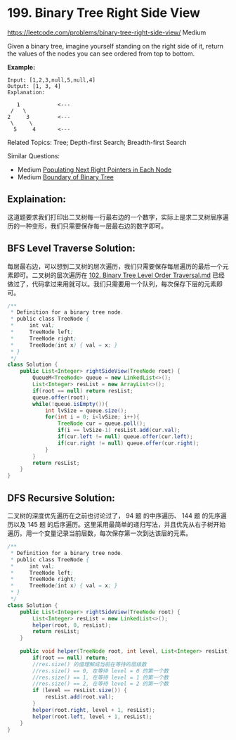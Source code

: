 # 199. Binary Tree Right Side View
<https://leetcode.com/problems/binary-tree-right-side-view/>
Medium

Given a binary tree, imagine yourself standing on the right side of it, return the values of the nodes you can see ordered from top to bottom.

**Example:**

    Input: [1,2,3,null,5,null,4]
    Output: [1, 3, 4]
    Explanation:

       1            <---
     /   \
    2     3         <---
     \     \
      5     4       <---

Related Topics: Tree; Depth-first Search; Breadth-first Search

Similar Questions: 
* Medium [Populating Next Right Pointers in Each Node](https://leetcode.com/problems/populating-next-right-pointers-in-each-node/)
* Medium [Boundary of Binary Tree](https://leetcode.com/problems/boundary-of-binary-tree/)

## Explaination: 
这道题要求我们打印出二叉树每一行最右边的一个数字，实际上是求二叉树层序遍历的一种变形，我们只需要保存每一层最右边的数字即可。

## BFS Level Traverse Solution: 
每层最右边，可以想到二叉树的层次遍历，我们只需要保存每层遍历的最后一个元素即可。二叉树的层次遍历在 [102. Binary Tree Level Order Traversal.md](102.%20Binary%20Tree%20Level%20Order%20Traversal.md) 已经做过了，代码拿过来用就可以。我们只需要用一个队列，每次保存下层的元素即可。

```java
/**
 * Definition for a binary tree node.
 * public class TreeNode {
 *     int val;
 *     TreeNode left;
 *     TreeNode right;
 *     TreeNode(int x) { val = x; }
 * }
 */
class Solution {
    public List<Integer> rightSideView(TreeNode root) {
        QueueM<TreeNode> queue = new LinkedList<>();
        List<Integer> resList = new ArrayList<>();
        if(root == null) return resList;
        queue.offer(root);
        while(!queue.isEmpty()){
            int lvSize = queue.size();
            for(int i = 0; i<lvSize; i++){
                TreeNode cur = queue.poll();
                if(i == lvSize-1) resList.add(cur.val);
                if(cur.left != null) queue.offer(cur.left);
                if(cur.right != null) queue.offer(cur.right);
            }
        }
        return resList;
    }
}
```

## DFS Recursive Solution: 
二叉树的深度优先遍历在之前也讨论过了， 94 题 的中序遍历、 144 题 的先序遍历以及 145 题 的后序遍历。这里采用最简单的递归写法，并且优先从右子树开始遍历。用一个变量记录当前层数，每次保存第一次到达该层的元素。

```java
/**
 * Definition for a binary tree node.
 * public class TreeNode {
 *     int val;
 *     TreeNode left;
 *     TreeNode right;
 *     TreeNode(int x) { val = x; }
 * }
 */
class Solution {
    public List<Integer> rightSideView(TreeNode root) {
        List<Integer> resList = new LinkedList<>();
        helper(root, 0, resList);
        return resList;
    }
    
    public void helper(TreeNode root, int level, List<Integer> resList){
        if(root == null) return;
        //res.size() 的值理解成当前在等待的层级数
        //res.size() == 0, 在等待 level = 0 的第一个数
        //res.size() == 1, 在等待 level = 1 的第一个数
        //res.size() == 2, 在等待 level = 2 的第一个数
        if (level == resList.size()) {
            resList.add(root.val);
        }
        helper(root.right, level + 1, resList);
        helper(root.left, level + 1, resList);
    }
}
```